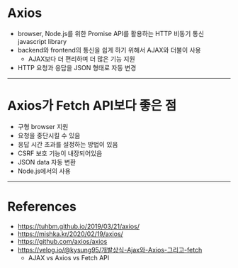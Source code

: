 # Axios
- browser, Node.js를 위한 Promise API를 활용하는 HTTP 비동기 통신 javascript library
- backend와 frontend의 통신을 쉽게 하기 위해서 AJAX와 더불이 사용
	- AJAX보다 더 편리하며 더 많은 기능 지원
- HTTP 요청과 응답을 JSON 형태로 자동 변경
---




# Axios가 Fetch API보다 좋은 점
- 구형 browser 지원
- 요청을 중단시킬 수 있음
- 응답 시간 초과를 설정하는 방법이 있음
- CSRF 보호 기능이 내장되어있음
- JSON data 자동 변환
- Node.js에서의 사용
---




# References
- https://tuhbm.github.io/2019/03/21/axios/
- https://mishka.kr/2020/02/19/axios/
- https://github.com/axios/axios
- https://velog.io/@kysung95/개발상식-Ajax와-Axios-그리고-fetch
	- AJAX vs Axios vs Fetch API
